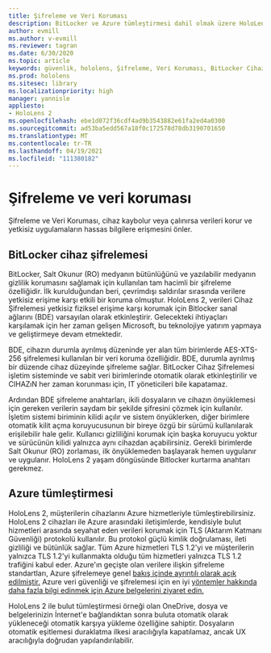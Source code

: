```yaml
---
title: Şifreleme ve Veri Koruması
description: BitLocker ve Azure tümleştirmesi dahil olmak üzere HoloLens 2 cihazlarından şifreleme ve veri koruma hakkında bilgi edinin.
author: evmill
ms.author: v-evmill
ms.reviewer: tagran
ms.date: 6/30/2020
ms.topic: article
keywords: güvenlik, hololens, Şifreleme, Veri Koruması, BitLocker Cihazı, BitLocker, bitlocker, bitlocker şifrelemesi, azure tümleştirmesi,
ms.prod: hololens
ms.sitesec: library
ms.localizationpriority: high
manager: yannisle
appliesto:
- HoloLens 2
ms.openlocfilehash: ebe1d072f36cdf4ad9b3543882e61fa2ed4a0300
ms.sourcegitcommit: ad53ba5edd567a18f0c172578d78db3190701650
ms.translationtype: MT
ms.contentlocale: tr-TR
ms.lasthandoff: 04/19/2021
ms.locfileid: "111380182"
---
```

# <a name="encryption-and-data-protection"></a>Şifreleme ve veri koruması

Şifreleme ve Veri Koruması, cihaz kaybolur veya çalınırsa verileri korur ve yetkisiz uygulamaların hassas bilgilere erişmesini önler.

## <a name="bitlocker-device-encryption"></a>BitLocker cihaz şifrelemesi

BitLocker, Salt Okunur (RO) medyanın bütünlüğünü ve yazılabilir medyanın gizlilik korumasını sağlamak için kullanılan tam hacimli bir şifreleme özelliğidir.  İlk kurulduğundan beri, çevrimdışı saldırılar sırasında verilere yetkisiz erişime karşı etkili bir koruma olmuştur. HoloLens 2, verileri Cihaz Şifrelemesi yetkisiz fiziksel erişime karşı korumak için Bitlocker sanal ağlarını (BDE) varsayılan olarak etkinleştirir. Gelecekteki ihtiyaçları karşılamak için her zaman gelişen Microsoft, bu teknolojiye yatırım yapmaya ve geliştirmeye devam etmektedir.

BDE, cihazın durumla ayrılmış düzeninde yer alan tüm birimlerde AES-XTS-256 şifrelemesi kullanılan bir veri koruma özelliğidir. BDE, durumla ayrılmış bir düzende cihaz düzeyinde şifreleme sağlar. BitLocker Cihaz Şifrelemesi işletim sisteminde ve sabit veri birimlerinde otomatik olarak etkinleştirilir ve CIHAZıN her zaman korunması için, IT yöneticileri bile kapatamaz.

Ardından BDE şifreleme anahtarları, ikili dosyaların ve cihazın önyüklemesi için gereken verilerin saydam bir şekilde şifresini çözmek için kullanılır. İşletim sistemi biriminin kilidi açılır ve sistem önyüklerken, diğer birimlere otomatik kilit açma koruyucusunun bir bireye özgü bir sürümü kullanılarak erişilebilir hale gelir. Kullanıcı gizliliğini korumak için başka koruyucu yoktur ve sürücünün kilidi yalnızca aynı cihazdan açabilirsiniz. Gerekli birimlerde Salt Okunur (RO) zorlaması, ilk önyüklemeden başlayarak hemen uygulanır ve uygulanır. HoloLens 2 yaşam döngüsünde Bitlocker kurtarma anahtarı gerekmez.

## <a name="azure-integration"></a>Azure tümleştirmesi 

HoloLens 2, müşterilerin cihazlarını Azure hizmetleriyle tümleştirebilirsiniz. HoloLens 2 cihazları ile Azure arasındaki iletişimlerde, kendisiyle bulut hizmetleri arasında seyahat eden verileri korumak için TLS (Aktarım Katmanı Güvenliği) protokolü kullanılır. Bu protokol güçlü kimlik doğrulaması, ileti gizliliği ve bütünlük sağlar. Tüm Azure hizmetleri TLS 1.2'yi ve müşterilerin yalnızca TLS 1.2'yi kullanmakta olduğu tüm hizmetleri yalnızca TLS 1.2 trafiğini kabul eder. Azure'ın geçişte olan verilere ilişkin şifreleme standartları, Azure şifrelemeye genel [bakış içinde ayrıntılı olarak açık edilmiştir.](https://docs.microsoft.com/azure/security/fundamentals/encryption-overview) Azure veri güvenliği ve şifrelemesi için en iyi [yöntemler hakkında daha fazla bilgi edinmek için Azure belgelerini ziyaret edin.](https://docs.microsoft.com/azure/security/fundamentals/data-encryption-best-practices) 

HoloLens 2 ile bulut tümleştirmesi örneği olan OneDrive, dosya ve belgelerinizin İnternet'e bağlandıktan sonra buluta otomatik olarak yükleneceği otomatik karşıya yükleme özelliğine sahiptir. Dosyaların otomatik eşitlemesi duraklatma ilkesi aracılığıyla kapatılamaz, ancak UX aracılığıyla doğrudan yapılandırılabilir. 

